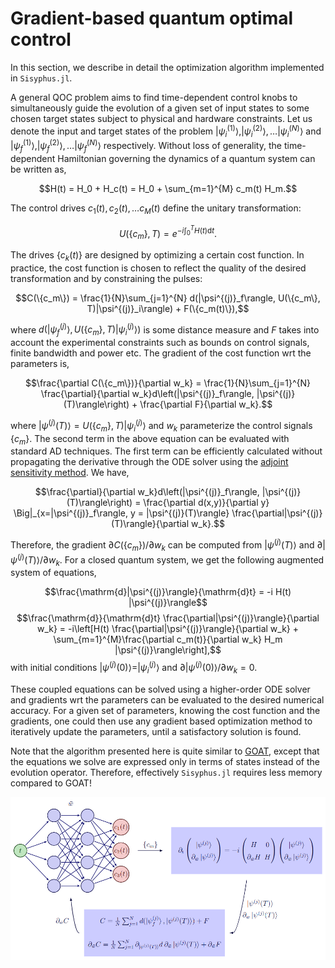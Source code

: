 # Gradient-based quantum optimal control

In this section, we describe in detail the optimization algorithm implemented in `Sisyphus.jl`.

A general QOC problem aims to find time-dependent control knobs to simultaneously guide the evolution of a given set of input states to some chosen target states subject to physical and hardware constraints. Let us denote the input and target states of the problem $|\psi^{(1)}_i\rangle, |\psi^{(2)}_i\rangle, \dots |\psi^{(N)}_i\rangle$ and $|\psi^{(1)}_f\rangle, |\psi^{(2)}_f\rangle, \dots |\psi^{(N)}_f\rangle$ respectively. Without loss of generality, the time-dependent Hamiltonian governing the dynamics of a quantum system can be written as,

$$H(t) = H_0 + H_c(t) = H_0 + \sum_{m=1}^{M} c_m(t) H_m.$$

The control drives $c_1(t), c_2(t), \dots c_M(t)$ define the unitary transformation:

$$U(\{c_m\}, T) = e^{-i \int_0^T H(t) \mathrm{d}t}.$$

The drives $\{c_k(t)\}$ are designed by optimizing a certain cost function. In practice, the cost function is chosen to reflect the quality of the desired transformation and by constraining the pulses:

$$C(\{c_m\}) = \frac{1}{N}\sum_{j=1}^{N}  d(|\psi^{(j)}_f\rangle, U(\{c_m\}, T)|\psi^{(j)}_i\rangle) + F(\{c_m(t)\}),$$

where $d(|\psi^{(j)}_f\rangle, U(\{c_m\}, T)|\psi^{(j)}_i\rangle)$ is some distance measure and $F$ takes into account the experimental constraints such as bounds on control signals, finite bandwidth and power etc.
The gradient of the cost function wrt the parameters is,

$$\frac{\partial C(\{c_m\})}{\partial w_k} = \frac{1}{N}\sum_{j=1}^{N} \frac{\partial}{\partial w_k}d\left(|\psi^{(j)}_f\rangle, |\psi^{(j)}(T)\rangle\right) + \frac{\partial F}{\partial w_k}.$$

where $|\psi^{(j)}(T)\rangle = U(\{c_m\}, T)|\psi^{(j)}_i\rangle$ and $w_k$ parameterize the control signals $\{c_m\}$. The second term in the above equation can be evaluated with standard AD techniques. The first term can be efficiently calculated without propagating the derivative through the ODE solver using the [adjoint sensitivity method](https://arxiv.org/abs/1806.07366). We have,

$$\frac{\partial}{\partial w_k}d\left(|\psi^{(j)}_f\rangle, |\psi^{(j)}(T)\rangle\right) = \frac{\partial d(x,y)}{\partial y} \Big|_{x=|\psi^{(j)}_f\rangle, y = |\psi^{(j)}(T)\rangle} \frac{\partial|\psi^{(j)}(T)\rangle}{\partial w_k}.$$

Therefore, the gradient $\partial C(\{c_m\})/\partial w_k$ can be computed from $|\psi^{(j)}(T)\rangle$ and $\partial|\psi^{(j)}(T)\rangle/ \partial w_k$. For a closed quantum system, we get the following augmented system of equations,

$$\frac{\mathrm{d}|\psi^{(j)}\rangle}{\mathrm{d}t} = -i H(t) |\psi^{(j)}\rangle$$ 
$$\frac{\mathrm{d}}{\mathrm{d}t} \frac{\partial|\psi^{(j)}\rangle}{\partial w_k} = -i\left[H(t) \frac{\partial|\psi^{(j)}\rangle}{\partial w_k} + \sum_{m=1}^{M}\frac{\partial c_m(t)}{\partial w_k} H_m |\psi^{(j)}\rangle\right],$$
with initial conditions $|\psi^{(j)}(0)\rangle = |\psi^{(j)}_i\rangle$ and $\partial|\psi^{(j)}(0)\rangle/\partial w_k = 0$.

These coupled equations can be solved using a higher-order ODE solver and gradients wrt the parameters can be evaluated to the desired numerical accuracy. For a given set of parameters, knowing the cost function and the gradients, one could then use any gradient based optimization method to iteratively update the parameters, until a satisfactory solution is found.

Note that the algorithm presented here is quite similar to [GOAT](https://doi.org/10.1103/physrevlett.120.150401), except that the equations we solve are expressed only in terms of states instead of the evolution operator. Therefore, effectively `Sisyphus.jl` requires less memory compared to GOAT!

![Schematic diagram of gradient-based optimal control](assets/nn_qoc.png)